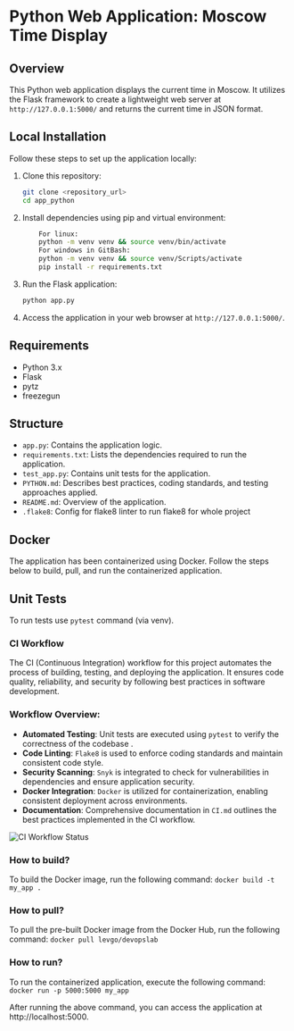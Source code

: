 # Python Web Application: Moscow Time Display

## Overview

This Python web application displays the current time in Moscow. It utilizes the Flask framework to create a lightweight web server at `http://127.0.0.1:5000/` and returns the current time in JSON format.

## Local Installation

Follow these steps to set up the application locally:

1. Clone this repository:

    ```bash
    git clone <repository_url>
    cd app_python
    ```

2. Install dependencies using pip and virtual environment:

    ```bash
        For linux:
        python -m venv venv && source venv/bin/activate
        For windows in GitBash:
        python -m venv venv && source venv/Scripts/activate
        pip install -r requirements.txt
    ```

3. Run the Flask application:

    ```bash
    python app.py
    ```

4. Access the application in your web browser at `http://127.0.0.1:5000/`.

## Requirements

- Python 3.x
- Flask
- pytz
- freezegun

## Structure

- `app.py`: Contains the application logic.
- `requirements.txt`: Lists the dependencies required to run the application.
- `test_app.py`: Contains unit tests for the application.
- `PYTHON.md`: Describes best practices, coding standards, and testing approaches applied.
- `README.md`: Overview of the application.
- `.flake8`: Config for flake8 linter to run flake8 for whole project

## Docker

The application has been containerized using Docker. Follow the steps below to build, pull, and run the containerized application.

## Unit Tests

To run tests use `pytest` command (via venv).

### CI Workflow

The CI (Continuous Integration) workflow for this project automates the process of building, testing, and deploying the application. It ensures code quality, reliability, and security by following best practices in software development.

### Workflow Overview:

- **Automated Testing**: Unit tests are executed using `pytest` to verify the correctness of the codebase .
- **Code Linting**: `Flake8` is used to enforce coding standards and maintain consistent code style.
- **Security Scanning**: `Snyk` is integrated to check for vulnerabilities in dependencies and ensure application security.
- **Docker Integration**: `Docker` is utilized for containerization, enabling consistent deployment across environments.
- **Documentation**: Comprehensive documentation in `CI.md` outlines the best practices implemented in the CI workflow.

![CI Workflow Status](https://github.com/levpen/S24-core-course-labs/actions/workflows/python_workflow.yml/badge.svg)

### How to build?

To build the Docker image, run the following command:
```docker build -t my_app .```


### How to pull?

To pull the pre-built Docker image from the Docker Hub, run the following command:
```docker pull levgo/devopslab```


### How to run?

To run the containerized application, execute the following command:
```docker run -p 5000:5000 my_app```


After running the above command, you can access the application at http://localhost:5000.